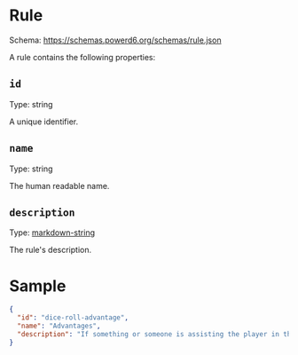 # Rule

Schema: https://schemas.powerd6.org/schemas/rule.json

A rule contains the following properties:

## `id`

Type: string

A unique identifier.

## `name`

Type: string

The human readable name.

## `description`

Type: [markdown-string](markdown-string.md)

The rule's description.

# Sample

```json
{
  "id": "dice-roll-advantage",
  "name": "Advantages",
  "description": "If something or someone is assisting the player in the action, or the action relates to a focus which the character has, roll with advantage.\nRolling with advantage means you will roll two dice, then choose the one that is most favourable to you."
}
```

